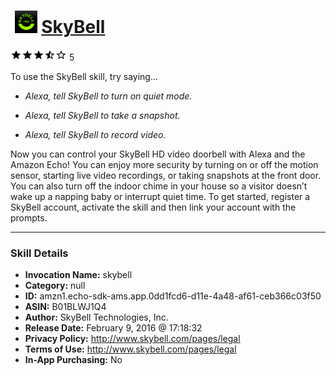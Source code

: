 # &nbsp;<img src="skill_icon" alt="SkyBell icon" width="36"> [SkyBell](http://alexa.amazon.com/#skills/amzn1.echo-sdk-ams.app.0dd1fcd6-d11e-4a48-af61-ceb366c03f50)
![3.5 stars](../../images/ic_star_black_18dp_1x.png)![3.5 stars](../../images/ic_star_black_18dp_1x.png)![3.5 stars](../../images/ic_star_black_18dp_1x.png)![3.5 stars](../../images/ic_star_half_black_18dp_1x.png)![3.5 stars](../../images/ic_star_border_black_18dp_1x.png) 5

To use the SkyBell skill, try saying...

* *Alexa, tell SkyBell to turn on quiet mode.*

* *Alexa, tell SkyBell to take a snapshot.*

* *Alexa, tell SkyBell to record video.*

Now you can control your SkyBell HD video doorbell with Alexa and the Amazon Echo! You can enjoy more security by turning on or off the motion sensor, starting live video recordings, or taking snapshots at the front door.  You can also turn off the indoor chime in your house so a visitor doesn’t wake up a napping baby or interrupt quiet time. To get started, register a SkyBell account, activate the skill and then link your account with the prompts.

***

### Skill Details

* **Invocation Name:** skybell
* **Category:** null
* **ID:** amzn1.echo-sdk-ams.app.0dd1fcd6-d11e-4a48-af61-ceb366c03f50
* **ASIN:** B01BLWJ1Q4
* **Author:** SkyBell Technologies, Inc.
* **Release Date:** February 9, 2016 @ 17:18:32
* **Privacy Policy:** http://www.skybell.com/pages/legal
* **Terms of Use:** http://www.skybell.com/pages/legal
* **In-App Purchasing:** No
